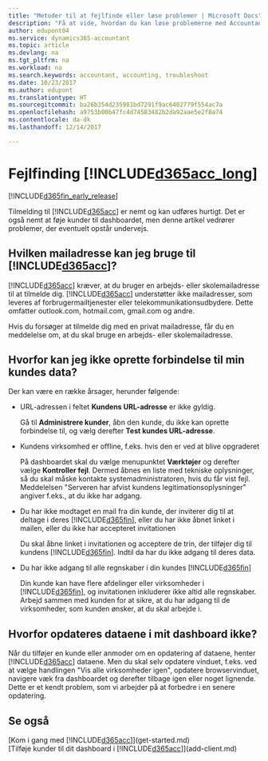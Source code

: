 ```yaml
---
title: "Metoder til at fejlfinde eller løse problemer | Microsoft Docs"
description: "Få at vide, hvordan du kan løse problemerne med Accountant Hub til Dynamics 365."
author: edupont04
ms.service: dynamics365-accountant
ms.topic: article
ms.devlang: na
ms.tgt_pltfrm: na
ms.workload: na
ms.search.keywords: accountant, accounting, troubleshoot
ms.date: 10/23/2017
ms.author: edupont
ms.translationtype: HT
ms.sourcegitcommit: ba26b354d235981bd7291f9ac6402779f554ac7a
ms.openlocfilehash: a9753b00b47fc4d74583482b2da92aae5e2f8a74
ms.contentlocale: da-dk
ms.lasthandoff: 12/14/2017

---
```

# <a name="troubleshooting-included365acclongincludesd365acclongmdmd"></a>Fejlfinding [!INCLUDE[d365acc_long](includes/d365acc_long_md.md)]
[!INCLUDE[d365fin_early_release](includes/d365fin_early_release.md.md)]

Tilmelding til [!INCLUDE[d365acc](includes/d365acc_md.md)] er nemt og kan udføres hurtigt. Det er også nemt at føje kunder til dashboardet, men denne artikel vedrører problemer, der eventuelt opstår undervejs.

## <a name="what-email-address-can-i-use-with-included365accincludesd365accmdmd"></a>Hvilken mailadresse kan jeg bruge til [!INCLUDE[d365acc](includes/d365acc_md.md)]?
[!INCLUDE[d365acc](includes/d365acc_md.md)] kræver, at du bruger en arbejds- eller skolemailadresse til at tilmelde dig. [!INCLUDE[d365acc](includes/d365acc_md.md)] understøtter ikke mailadresser, som leveres af forbrugermailtjenester eller telekommunikationsudbydere. Dette omfatter outlook.com, hotmail.com, gmail.com og andre.  

Hvis du forsøger at tilmelde dig med en privat mailadresse, får du en meddelelse om, at du skal bruge en arbejds- eller skolemailadresse.  

## <a name="why-cant-i-connect-to-my-clients-data"></a>Hvorfor kan jeg ikke oprette forbindelse til min kundes data?
Der kan være en række årsager, herunder følgende:

- URL-adressen i feltet **Kundens URL-adresse** er ikke gyldig.  

  Gå til **Administrere kunder**, åbn den kunde, du ikke kan oprette forbindelse til, og vælg derefter **Test kundes URL-adresse**.  
- Kundens virksomhed er offline, f.eks. hvis den er ved at blive opgraderet

  På dashboardet skal du vælge menupunktet **Værktøjer** og derefter vælge **Kontroller fejl**. Dermed åbnes en liste med tekniske oplysninger, så du skal måske kontakte systemadministratoren, hvis du får vist fejl. Meddelelsen "Serveren har afvist kundens legitimationsoplysninger" angiver f.eks., at du ikke har adgang.  
- Du har ikke modtaget en mail fra din kunde, der inviterer dig til at deltage i deres [!INCLUDE[d365fin](includes/d365fin_md.md)], eller du har ikke åbnet linket i mailen, eller du ikke har accepteret invitationen

  Du skal åbne linket i invitationen og acceptere de trin, der tilføjer dig til kundens [!INCLUDE[d365fin](includes/d365fin_md.md)]. Indtil da har du ikke adgang til deres data.  
- Du har ikke adgang til alle regnskaber i din kundes [!INCLUDE[d365fin](includes/d365fin_md.md)]

  Din kunde kan have flere afdelinger eller virksomheder i [!INCLUDE[d365fin](includes/d365fin_md.md)], og invitationen inkluderer ikke altid alle regnskaber. Arbejd sammen med kunden for at sikre, at du har adgang til de virksomheder, som kunden ønsker, at du skal arbejde i.  

## <a name="why-doesnt-the-data-refresh-in-my-dashboard"></a>Hvorfor opdateres dataene i mit dashboard ikke?
Når du tilføjer en kunde eller anmoder om en opdatering af dataene, henter [!INCLUDE[d365acc](includes/d365acc_md.md)] dataene. Men du skal selv opdatere vinduet, f.eks. ved at vælge handlingen "Vis alle virksomheder igen", opdatere browservinduet, navigere væk fra dashboardet og derefter tilbage igen eller noget lignende. Dette er et kendt problem, som vi arbejder på at forbedre i en senere opdatering.  

## <a name="see-also"></a>Se også
[Kom i gang med [!INCLUDE[d365acc](includes/d365acc_md.md)]](get-started.md)  
[Tilføje kunder til dit dashboard i [!INCLUDE[d365acc](includes/d365acc_md.md)]](add-client.md)  

